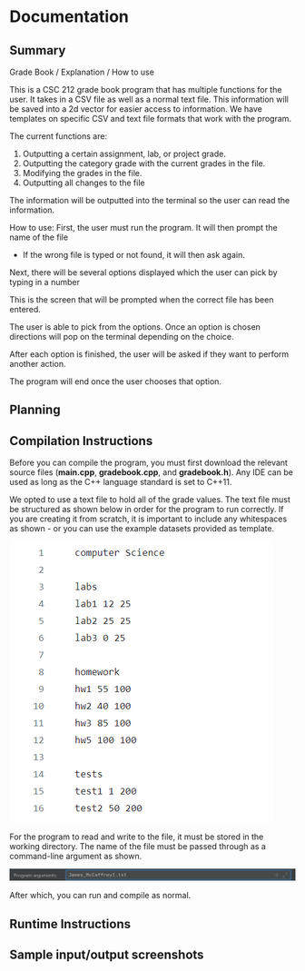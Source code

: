 # Documentation

## Summary
Grade Book / Explanation / How to use

This is a CSC 212 grade book program that has multiple functions for the user.
It takes in a CSV file as well as a normal text file. This information will be saved into a 2d vector for easier access to information.
We have templates on specific CSV and text file formats that work with the program.



The current functions are:
1. Outputting a certain assignment, lab, or project grade.
2. Outputting the category grade with the current grades in the file.
3. Modifying the grades in the file.
4. Outputting all changes to the file

The information will be outputted into the terminal so the user can
read the information.



How to use:
First, the user must run the program. 
It will then prompt the name of the file 
- If the wrong file is typed or not found, it will then ask again.

Next, there will be several options displayed which the user can pick by typing in a number



This is the screen that will be prompted when the correct file has been entered.




The user is able to pick from the options. Once an option is chosen directions will pop on the terminal depending on the choice.





After each option is finished, the user will be asked if they want to perform another action.




The program will end once the user chooses that option.

## Planning

## Compilation Instructions 
Before you can compile the program, you must first download the relevant source files (**main.cpp**, **gradebook.cpp**, and **gradebook.h**). Any IDE can be used as long as the C++ language standard is set to C++11.

We opted to use a text file to hold all of the grade values. The text file must be structured as shown below in order for the program to run correctly. If you are creating it from scratch, it is important to include any whitespaces as shown - or you can use the example datasets provided as template.

![alt text](https://github.com/ShuichiK1/211Project_Group3/blob/main/images/dataset_example.png)

For the program to read and write to the file, it must be stored in the working directory. The name of the file must be passed through as a command-line argument as shown. 

![alt text](https://github.com/ShuichiK1/211Project_Group3/blob/main/images/cla_example.png)

After which, you can run and compile as normal.

## Runtime Instructions

## Sample input/output screenshots

